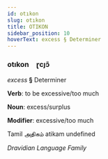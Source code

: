 ```yaml
---
id: otıkon
slug: otıkon
title: OTIKON
sidebar_position: 10
hoverText: excess § Determiner
---
```


### otıkon&emsp;<span kind="abugida">ɽcȷɔ̃</span>

*excess* **§** Determiner

**Verb**: to be excessive/too much

**Noun**: excess/surplus

**Modifier**: excessive/too much

Tamil அதிகம் atikam undefined

*Dravidian Language Family*